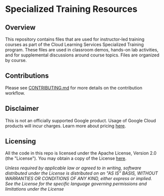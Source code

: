 # Specialized Training Resources

## Overview
This repository contains files that are used for instructor-led training courses as part of the Cloud Learning Services Specialized Training program. These files are used in classroom demos, hands-on lab activities, and for supplemental discussions around course topics. Files are organized by course.

## Contributions
Please see [CONTRIBUTING.md](https://github.com/GoogleCloudPlatform/specialized-training-content/blob/main/CONTRIBUTING.md) for more details on the contribution workflow.

## Disclaimer
This is not an officially supported Google product. Usage of Google Cloud products will incur charges. Learn more about pricing [here](https://cloud.google.com/pricing).

## Licensing
All the code in this repo is licensed under the Apache License, Version 2.0 (the "License"). You may obtain a copy of the License [here](https://www.apache.org/licenses/LICENSE-2.0).

*Unless required by applicable law or agreed to in writing, software distributed under the License is distributed on an "AS IS" BASIS, WITHOUT WARRANTIES OR CONDITIONS OF ANY KIND, either express or implied. See the License for the specific language governing permissions and limitations under the License*

